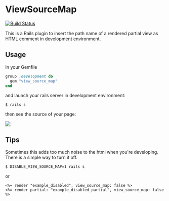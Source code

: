 # ViewSourceMap

[![Build Status](https://travis-ci.org/r7kamura/view_source_map.svg?branch=master)](https://travis-ci.org/r7kamura/view_source_map)

This is a Rails plugin to insert the path name of a rendered partial view as HTML comment in development environment.

## Usage

In your Gemfile

```ruby
group :development do
  gem "view_source_map"
end
```

and launch your rails server in development environment:

```
$ rails s
```

then see the source of your page:

![](http://dl.dropbox.com/u/5978869/image/20121204_171625.png)

## Tips

Sometimes this adds too much noise to the html when you're developing.
There is a simple way to turn it off.

```
$ DISABLE_VIEW_SOURCE_MAP=1 rails s
```

or

```
<%= render "example_disabled", view_source_map: false %>
<%= render partial: "example_disabled_partial", view_source_map: false %>
```
